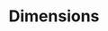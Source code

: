---
bigquery: https://console.cloud.google.com/bigquery?p=covid-19-dimensions-ai&page=table&d=data&t=publications
contributors: Digital Science, https://www.digital-science.com/
cost: Free for personal, non-commercial use.
description: Dimensions contains more than 100 million publications, ranging from
  articles published in scholarly journals, books and book chapters, to preprints
  and conference proceedings. All publications are contextualized with linked data
  sets, funding, publications, patents, clinical trials, and policy documents. You
  can also view associated categories, funders, institutions, and researcher profiles.
documentation: https://docs.dimensions.ai/bigquery/index.html
last_edit: Mon, 04 Apr 2022 19:04:00 GMT
location: https://www.dimensions.ai/products/free/
maintained_by: Digital Science, https://www.digital-science.com/
schema_fields: '[''research_org_city_names'', ''created_date'', ''family_id'', ''citations_count'',
  ''publisher'', ''original_title'', ''registry'', ''date_modified'', ''volume'',
  ''researcher_ids'', ''altmetrics'', ''cited_by_ids'', ''investigators'', ''associated_publication_id'',
  ''granted_year'', ''repository_url'', ''open_access_categories'', ''funding_eur'',
  ''start_date'', ''active_years'', ''legal_status'', ''funding_chf'', ''original_assignee_countries'',
  ''conditions'', ''status'', ''publication_year'', ''parent_id'', ''name'', ''research_org_state_codes'',
  ''category_hrcs_rac'', ''funding_details'', ''acknowledgements'', ''associated_publication_pmid'',
  ''date_print'', ''doi'', ''categories'', ''foa_number'', ''metrics'', ''research_org_cities'',
  ''inventor_names'', ''title'', ''external_ids'', ''issue'', ''end_year'', ''funder_org_state_codes'',
  ''citations'', ''assignee_orgs'', ''wikipedia_url'', ''associated_publication_doi'',
  ''funding_usd'', ''acronyms'', ''gender'', ''aliases'', ''mesh_headings'', ''journal_lists'',
  ''proceedings_title'', ''category_hrcs_hc'', ''category_icrp_ct'', ''category_sdg'',
  ''funder_org_cities'', ''publication_date'', ''language'', ''funder_org_acronyms'',
  ''organisation_details'', ''funding_amount'', ''repository_id'', ''category_hra'',
  ''pages'', ''open_access_categories_v2'', ''abstract'', ''supporting_grant_ids'',
  ''id'', ''priority_year'', ''brief_title'', ''filing_date'', ''grant_number'', ''mesh_terms'',
  ''subtitles'', ''conference'', ''relationships'', ''pmid'', ''acronym'', ''category_bra'',
  ''type'', ''description'', ''embargo_date'', ''current_assignee'', ''resulting_publication_doi'',
  ''editors'', ''eisbn'', ''granted_date'', ''links'', ''date_online'', ''resulting_publication_ids'',
  ''start_year'', ''expiration_date'', ''isbn'', ''research_org_countries'', ''assignee_countries'',
  ''linkout'', ''kind'', ''publication_ids'', ''original_abstract'', ''jurisdiction'',
  ''application_number'', ''address'', ''legal_events'', ''book_series_title'', ''authors'',
  ''ipcr'', ''funder_org_countries'', ''category_uoa'', ''citation_string'', ''filing_year'',
  ''interventions'', ''established'', ''license'', ''clinical_trial_ids'', ''funding_nzd'',
  ''family_count'', ''original_assignee'', ''category_icrp_cso'', ''pmcid'', ''funding_gbp'',
  ''expiration_year'', ''year'', ''funder_countries'', ''phase'', ''book_title'',
  ''date_imported_gbq'', ''funding_jpy'', ''labels'', ''current_assignee_countries'',
  ''priority_date'', ''original_assignee_orgs'', ''funding_currency'', ''category_for'',
  ''arxiv_id'', ''funder_orgs'', ''email_address'', ''category_rcdc'', ''journal'',
  ''associated_grant_ids'', ''repository_name'', ''reference_ids'', ''research_org_country_names'',
  ''concepts'', ''associated_publication_arxiv_id'', ''types'', ''funding_cad'', ''filing_status'',
  ''funding_aud'', ''current_assignee_orgs'', ''funder_org'', ''end_date'', ''patent_ids'',
  ''source_id'', ''date_normal'', ''research_orgs'', ''family_members_ids'', ''cpc'',
  ''research_org_state_names'', ''funding_cny'', ''date_inserted'', ''date'']'
shortname: dimensions
tags:
- scholarly literature
- patents
- funding
- clinical trials
- academic profiles
terms_of_use: 'Use of both the Dimensions COVID-19 dataset and full Dimensions dataset
  are subject to the Dimensions Terms of use: https://www.dimensions.ai/policies-terms-legal '
title: Dimensions
uuid: dcff88bd-fe6b-4fdb-8159-809bf9d7bc1c
---